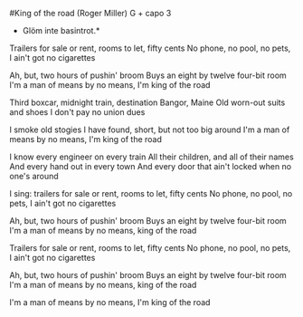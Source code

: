 #King of the road (Roger Miller) G + capo 3

* Glöm inte basintrot.*

Trailers for sale or rent,
rooms to let, fifty cents
No phone, no pool, no pets,
I ain't got no cigarettes

Ah, but, two hours of pushin' broom
Buys an eight by twelve four-bit room
I'm a man of means by no means, 
I'm king of the road

Third boxcar, midnight train, 
destination Bangor, Maine
Old worn-out suits and shoes
I don't pay no union dues

I smoke old stogies I have found, 
short, but not too big around
I'm a man of means by no means, 
I'm king of the road

I know every engineer on every train
All their children, and all of their names
And every hand out in every town
And every door that ain't locked when no one's around

I sing:
trailers for sale or rent, 
rooms to let, fifty cents
No phone, no pool, no pets, 
I ain't got no cigarettes

Ah, but, two hours of pushin' broom
Buys an eight by twelve four-bit room
I'm a man of means by no means, 
king of the road

Trailers for sale or rent,
rooms to let, fifty cents
No phone, no pool, no pets, 
I ain't got no cigarettes

Ah, but, two hours of pushin' broom
Buys an eight by twelve four-bit room
I'm a man of means by no means, 
king of the road

I'm a man of means by no means, 
I'm king of the road